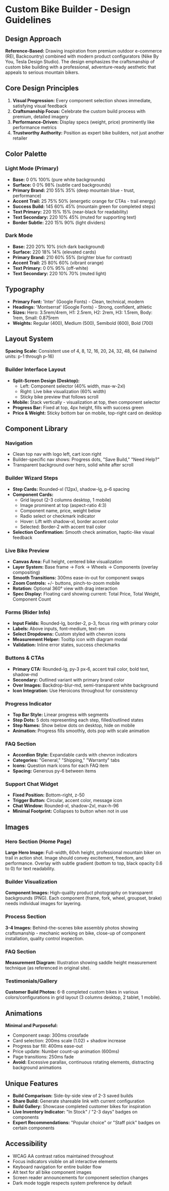 # Custom Bike Builder - Design Guidelines

## Design Approach
**Reference-Based:** Drawing inspiration from premium outdoor e-commerce (REI, Backcountry) combined with modern product configurators (Nike By You, Tesla Design Studio). The design emphasizes the craftsmanship of custom bike building with a professional, adventure-ready aesthetic that appeals to serious mountain bikers.

## Core Design Principles
1. **Visual Progression:** Every component selection shows immediate, satisfying visual feedback
2. **Craftsmanship Focus:** Celebrate the custom build process with premium, detailed imagery
3. **Performance-Driven:** Display specs (weight, price) prominently like performance metrics
4. **Trustworthy Authority:** Position as expert bike builders, not just another retailer

## Color Palette

### Light Mode (Primary)
- **Base:** 0 0% 100% (pure white backgrounds)
- **Surface:** 0 0% 98% (subtle card backgrounds)
- **Primary Brand:** 210 55% 35% (deep mountain blue - trust, performance)
- **Accent Trail:** 25 75% 50% (energetic orange for CTAs - trail energy)
- **Success Build:** 145 60% 45% (mountain green for completed steps)
- **Text Primary:** 220 15% 15% (near-black for readability)
- **Text Secondary:** 220 10% 45% (muted for supporting text)
- **Border Subtle:** 220 15% 90% (light dividers)

### Dark Mode
- **Base:** 220 20% 10% (rich dark background)
- **Surface:** 220 18% 14% (elevated cards)
- **Primary Brand:** 210 60% 55% (brighter blue for contrast)
- **Accent Trail:** 25 80% 60% (vibrant orange)
- **Text Primary:** 0 0% 95% (off-white)
- **Text Secondary:** 220 10% 70% (muted light)

## Typography
- **Primary Font:** 'Inter' (Google Fonts) - Clean, technical, modern
- **Headings:** 'Montserrat' (Google Fonts) - Strong, confident, athletic
- **Sizes:** Hero: 3.5rem/4rem, H1: 2.5rem, H2: 2rem, H3: 1.5rem, Body: 1rem, Small: 0.875rem
- **Weights:** Regular (400), Medium (500), Semibold (600), Bold (700)

## Layout System
**Spacing Scale:** Consistent use of 4, 8, 12, 16, 20, 24, 32, 48, 64 (tailwind units: p-1 through p-16)

### Builder Interface Layout
- **Split-Screen Design (Desktop):** 
  - Left: Component selector (40% width, max-w-2xl)
  - Right: Live bike visualization (60% width)
  - Sticky bike preview that follows scroll
- **Mobile:** Stack vertically - visualization at top, then component selector
- **Progress Bar:** Fixed at top, 4px height, fills with success green
- **Price & Weight:** Sticky bottom bar on mobile, top-right card on desktop

## Component Library

### Navigation
- Clean top nav with logo left, cart icon right
- Builder-specific nav shows: Progress dots, "Save Build," "Need Help?"
- Transparent background over hero, solid white after scroll

### Builder Wizard Steps
- **Step Cards:** Rounded-xl (12px), shadow-lg, p-6 spacing
- **Component Cards:** 
  - Grid layout (2-3 columns desktop, 1 mobile)
  - Image prominent at top (aspect-ratio 4:3)
  - Component name, price, weight below
  - Radio select or checkmark indicator
  - Hover: Lift with shadow-xl, border accent color
  - Selected: Border-2 with accent trail color
- **Selection Confirmation:** Smooth check animation, haptic-like visual feedback

### Live Bike Preview
- **Canvas Area:** Full height, centered bike visualization
- **Layer System:** Base frame → Fork → Wheels → Components (overlay compositing)
- **Smooth Transitions:** 300ms ease-in-out for component swaps
- **Zoom Controls:** +/- buttons, pinch-to-zoom mobile
- **Rotation:** Optional 360° view with drag interaction
- **Spec Display:** Floating card showing current: Total Price, Total Weight, Component Count

### Forms (Rider Info)
- **Input Fields:** Rounded-lg, border-2, p-3, focus ring with primary color
- **Labels:** Above inputs, font-medium, text-sm
- **Select Dropdowns:** Custom styled with chevron icons
- **Measurement Helper:** Tooltip icon with diagram modal
- **Validation:** Inline error states, success checkmarks

### Buttons & CTAs
- **Primary CTA:** Rounded-lg, py-3 px-6, accent trail color, bold text, shadow-md
- **Secondary:** Outlined variant with primary brand color
- **Over Images:** Backdrop-blur-md, semi-transparent white background
- **Icon Integration:** Use Heroicons throughout for consistency

### Progress Indicator
- **Top Bar Style:** Linear progress with segments
- **Step Dots:** 5 dots representing each step, filled/outlined states
- **Step Names:** Show below dots on desktop, hide on mobile
- **Animation:** Progress fills smoothly, dots pop with scale animation

### FAQ Section
- **Accordion Style:** Expandable cards with chevron indicators
- **Categories:** "General," "Shipping," "Warranty" tabs
- **Icons:** Question mark icons for each FAQ item
- **Spacing:** Generous py-6 between items

### Support Chat Widget
- **Fixed Position:** Bottom-right, z-50
- **Trigger Button:** Circular, accent color, message icon
- **Chat Window:** Rounded-xl, shadow-2xl, max-h-96
- **Minimal Footprint:** Collapses to button when not in use

## Images

### Hero Section (Home Page)
**Large Hero Image:** Full-width, 60vh height, professional mountain biker on trail in action shot. Image should convey excitement, freedom, and performance. Overlay with subtle gradient (bottom to top, black opacity 0.6 to 0) for text readability.

### Builder Visualization
**Component Images:** High-quality product photography on transparent backgrounds (PNG). Each component (frame, fork, wheel, groupset, brake) needs individual images for layering.

### Process Section
**3-4 Images:** Behind-the-scenes bike assembly photos showing craftsmanship - mechanic working on bike, close-up of component installation, quality control inspection.

### FAQ Section
**Measurement Diagram:** Illustration showing saddle height measurement technique (as referenced in original site).

### Testimonials/Gallery
**Customer Build Photos:** 6-8 completed custom bikes in various colors/configurations in grid layout (3 columns desktop, 2 tablet, 1 mobile).

## Animations
**Minimal and Purposeful:**
- Component swap: 300ms crossfade
- Card selection: 200ms scale (1.02) + shadow increase
- Progress bar fill: 400ms ease-out
- Price update: Number count-up animation (600ms)
- Page transitions: 250ms fade
- **Avoid:** Excessive parallax, continuous rotating elements, distracting background animations

## Unique Features
- **Build Comparison:** Side-by-side view of 2-3 saved builds
- **Share Build:** Generate shareable link with current configuration
- **Build Gallery:** Showcase completed customer bikes for inspiration
- **Live Inventory Indicator:** "In Stock" / "2-3 days" badges on components
- **Expert Recommendations:** "Popular choice" or "Staff pick" badges on certain components

## Accessibility
- WCAG AA contrast ratios maintained throughout
- Focus indicators visible on all interactive elements
- Keyboard navigation for entire builder flow
- Alt text for all bike component images
- Screen reader announcements for component selection changes
- Dark mode toggle respects system preference by default